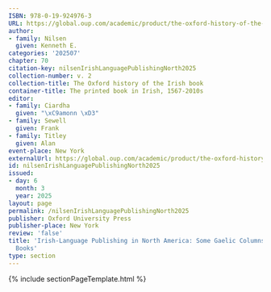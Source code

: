 ```yaml
---
ISBN: 978-0-19-924976-3
URL: https://global.oup.com/academic/product/the-oxford-history-of-the-irish-book-volume-ii-9780199249763?cc=ge&lang=3n#
author:
- family: Nilsen
  given: Kenneth E.
categories: '202507'
chapter: 70
citation-key: nilsenIrishLanguagePublishingNorth2025
collection-number: v. 2
collection-title: The Oxford history of the Irish book
container-title: The printed book in Irish, 1567-2010s
editor:
- family: Ciardha
  given: "\xC9amonn \xD3"
- family: Sewell
  given: Frank
- family: Titley
  given: Alan
event-place: New York
externalUrl: https://global.oup.com/academic/product/the-oxford-history-of-the-irish-book-volume-ii-9780199249763?cc=ge&lang=3n#
id: nilsenIrishLanguagePublishingNorth2025
issued:
- day: 6
  month: 3
  year: 2025
layout: page
permalink: /nilsenIrishLanguagePublishingNorth2025
publisher: Oxford University Press
publisher-place: New York
review: 'false'
title: 'Irish-Language Publishing in North America: Some Gaelic Columns but Very Few
  Books'
type: section
---
```

{% include sectionPageTemplate.html %}